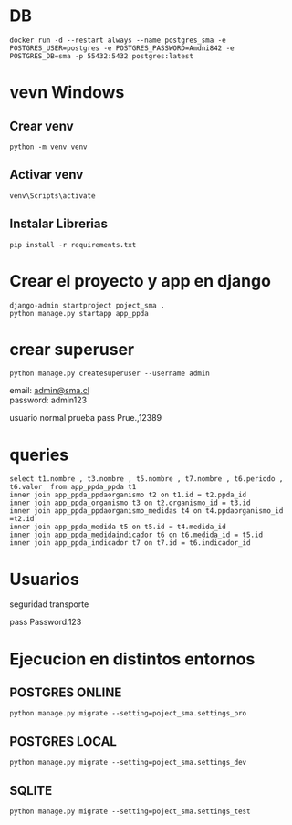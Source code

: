 # DB
```
docker run -d --restart always --name postgres_sma -e POSTGRES_USER=postgres -e POSTGRES_PASSWORD=Amdni842 -e POSTGRES_DB=sma -p 55432:5432 postgres:latest
```

# vevn Windows
## Crear venv
```
python -m venv venv
```
## Activar venv
```
venv\Scripts\activate
```

## Instalar Librerias
```
pip install -r requirements.txt
```

# Crear el proyecto y app en django
```
django-admin startproject poject_sma .
python manage.py startapp app_ppda
```

# crear superuser
```
python manage.py createsuperuser --username admin
```
email: admin@sma.cl  
password: admin123  

usuario normal prueba pass Prue.,12389

# queries
```
select t1.nombre , t3.nombre , t5.nombre , t7.nombre , t6.periodo , t6.valor  from app_ppda_ppda t1  
inner join app_ppda_ppdaorganismo t2 on t1.id = t2.ppda_id  
inner join app_ppda_organismo t3 on t2.organismo_id = t3.id  
inner join app_ppda_ppdaorganismo_medidas t4 on t4.ppdaorganismo_id =t2.id  
inner join app_ppda_medida t5 on t5.id = t4.medida_id  
inner join app_ppda_medidaindicador t6 on t6.medida_id = t5.id  
inner join app_ppda_indicador t7 on t7.id = t6.indicador_id  
```

# Usuarios

seguridad
transporte

pass Password.123

# Ejecucion en distintos entornos

## POSTGRES ONLINE
```
python manage.py migrate --setting=poject_sma.settings_pro
```

## POSTGRES LOCAL
```
python manage.py migrate --setting=poject_sma.settings_dev
```

## SQLITE
```
python manage.py migrate --setting=poject_sma.settings_test
```